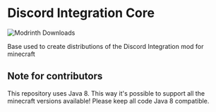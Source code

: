 Discord Integration Core
===
![Modrinth Downloads](https://img.shields.io/modrinth/dt/dcintegration?style=flat&logo=modrinth)

Base used to create distributions of the Discord Integration mod for minecraft

## Note for contributors
This repository uses Java 8. This way it's possible to support all the minecraft versions available!
Please keep all code Java 8 compatible.